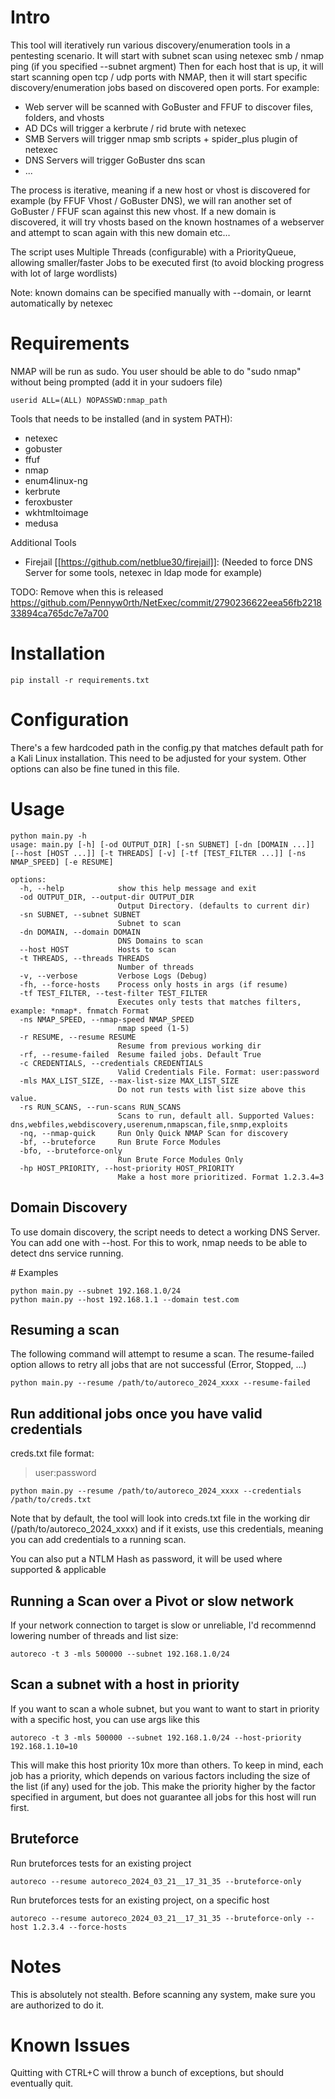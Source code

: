 # Intro
This tool will iteratively run various discovery/enumeration tools in a pentesting scenario.
It will start with subnet scan using netexec smb / nmap ping (if you specified --subnet argment)
Then for each host that is up, it will start scanning open tcp / udp ports with NMAP, then it will start specific discovery/enumeration jobs based on discovered open ports.
For example:
- Web server will be scanned with GoBuster and FFUF to discover files, folders, and vhosts
- AD DCs will trigger a kerbrute / rid brute with netexec
- SMB Servers will trigger nmap smb scripts + spider_plus plugin of netexec
- DNS Servers will trigger GoBuster dns scan
- ...

The process is iterative, meaning if a new host or vhost is discovered for example (by FFUF Vhost / GoBuster DNS), we will ran another set of GoBuster / FFUF scan against this new vhost.
If a new domain is discovered, it will try vhosts based on the known hostnames of a webserver and attempt to scan again with this new domain
etc...

The script uses Multiple Threads (configurable) with a PriorityQueue, allowing smaller/faster Jobs to be executed first (to avoid blocking progress with lot of large wordlists)

Note: known domains can be specified manually with --domain, or learnt automatically by netexec

# Requirements

NMAP will be run as sudo. You user should be able to do "sudo nmap" without being prompted (add it in your sudoers file)
```
userid ALL=(ALL) NOPASSWD:nmap_path
```

Tools that needs to be installed (and in system PATH):
- netexec
- gobuster
- ffuf
- nmap
- enum4linux-ng
- kerbrute
- feroxbuster
- wkhtmltoimage
- medusa

Additional Tools
 
- Firejail [[https://github.com/netblue30/firejail]]: (Needed to force DNS Server for some tools, netexec in ldap mode for example)

TODO: Remove when this is released https://github.com/Pennyw0rth/NetExec/commit/2790236622eea56fb221833894ca765dc7e7a700

# Installation
```
pip install -r requirements.txt
```

# Configuration

There's a few hardcoded path in the config.py that matches default path for a Kali Linux installation. This need to be adjusted for your system.
Other options can also be fine tuned in this file.

# Usage

```
python main.py -h
usage: main.py [-h] [-od OUTPUT_DIR] [-sn SUBNET] [-dn [DOMAIN ...]] [--host [HOST ...]] [-t THREADS] [-v] [-tf [TEST_FILTER ...]] [-ns NMAP_SPEED] [-e RESUME]

options:
  -h, --help            show this help message and exit
  -od OUTPUT_DIR, --output-dir OUTPUT_DIR
                        Output Directory. (defaults to current dir)
  -sn SUBNET, --subnet SUBNET
                        Subnet to scan
  -dn DOMAIN, --domain DOMAIN
                        DNS Domains to scan
  --host HOST           Hosts to scan
  -t THREADS, --threads THREADS
                        Number of threads
  -v, --verbose         Verbose Logs (Debug)
  -fh, --force-hosts    Process only hosts in args (if resume)
  -tf TEST_FILTER, --test-filter TEST_FILTER
                        Executes only tests that matches filters, example: *nmap*. fnmatch Format
  -ns NMAP_SPEED, --nmap-speed NMAP_SPEED
                        nmap speed (1-5)
  -r RESUME, --resume RESUME
                        Resume from previous working dir
  -rf, --resume-failed  Resume failed jobs. Default True
  -c CREDENTIALS, --credentials CREDENTIALS
                        Valid Credentials File. Format: user:password
  -mls MAX_LIST_SIZE, --max-list-size MAX_LIST_SIZE
                        Do not run tests with list size above this value.
  -rs RUN_SCANS, --run-scans RUN_SCANS
                        Scans to run, default all. Supported Values: dns,webfiles,webdiscovery,userenum,nmapscan,file,snmp,exploits
  -nq, --nmap-quick     Run Only Quick NMAP Scan for discovery
  -bf, --bruteforce     Run Brute Force Modules
  -bfo, --bruteforce-only
                        Run Brute Force Modules Only
  -hp HOST_PRIORITY, --host-priority HOST_PRIORITY
                        Make a host more prioritized. Format 1.2.3.4=3
```

## Domain Discovery
To use domain discovery, the script needs to detect a working DNS Server. You can add one with --host. For this to work, nmap needs to be able to detect dns service running.

# Examples
```
python main.py --subnet 192.168.1.0/24
python main.py --host 192.168.1.1 --domain test.com
```

## Resuming a scan
The following command will attempt to resume a scan. The resume-failed option allows to retry all jobs that are not successful (Error, Stopped, ...)
```
python main.py --resume /path/to/autoreco_2024_xxxx --resume-failed
```

## Run additional jobs once you have valid credentials
creds.txt file format:
>user:password
```
python main.py --resume /path/to/autoreco_2024_xxxx --credentials /path/to/creds.txt
```

Note that by default, the tool will look into creds.txt file in the working dir (/path/to/autoreco_2024_xxxx) and if it exists, use this credentials, meaning you can add credentials to a running scan.

You can also put a NTLM Hash as password, it will be used where supported & applicable

## Running a Scan over a Pivot or slow network
If your network connection to target is slow or unreliable, I'd recommennd lowering number of threads and list size:
```
autoreco -t 3 -mls 500000 --subnet 192.168.1.0/24 
```

## Scan a subnet with a host in priority
If you want to scan a whole subnet, but you want to want to start in priority with a specific host, you can use args like this
```
autoreco -t 3 -mls 500000 --subnet 192.168.1.0/24 --host-priority 192.168.1.10=10
```

This will make this host priority 10x more than others.
To keep in mind, each job has a priority, which depends on various factors including the size of the list (if any) used for the job. This make the priority higher by the factor specified in argument, but does not guarantee all jobs for this host will run first.

## Bruteforce
Run bruteforces tests for an existing project
```
autoreco --resume autoreco_2024_03_21__17_31_35 --bruteforce-only
```

Run bruteforces tests for an existing project, on a specific host
```
autoreco --resume autoreco_2024_03_21__17_31_35 --bruteforce-only --host 1.2.3.4 --force-hosts
```

# Notes
This is absolutely not stealth. Before scanning any system, make sure you are authorized to do it.

# Known Issues

Quitting with CTRL+C will throw a bunch of exceptions, but should eventually quit.